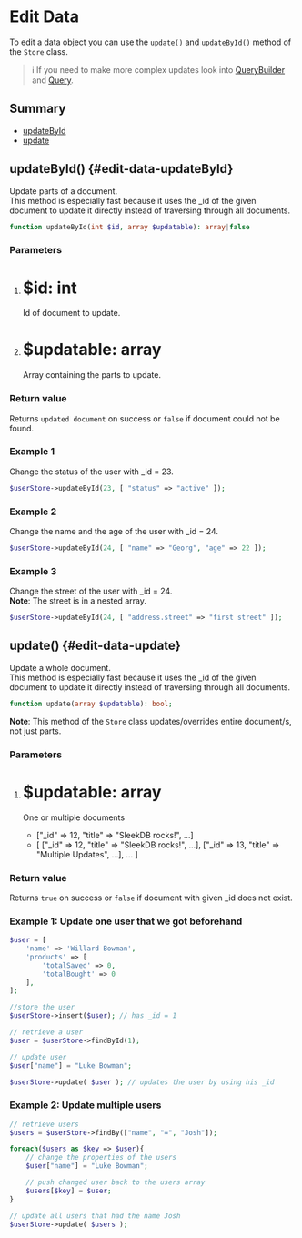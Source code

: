 <!--METADATA
{
    "title": "Edit Data",
    "url": "edit-data",
    "icon": "hammer"
}
!METADATA-->

# Edit Data

To edit a data object you can use the `update()` and `updateById()` method of the `Store` class.

> ℹ️ If you need to make more complex updates look into <a class="gotoblock" href="/#/query-builder">QueryBuilder</a> and <a class="gotoblock" href="/#/query">Query</a>.

## Summary

- <a class="gotoblock" href="#/edit-data#updateById">updateById</a>
- <a class="gotoblock" href="#/edit-data#update">update</a>

## updateById() {#edit-data-updateById}

Update parts of a document.<br/>
This method is especially fast because it uses the \_id of the given document to update it directly instead of traversing through all documents.

```php
function updateById(int $id, array $updatable): array|false
```

### Parameters

1. # $id: int
   Id of document to update.
2. # $updatable: array
   Array containing the parts to update.

### Return value
Returns `updated document` on success or `false` if document could not be found.

### Example 1

Change the status of the user with \_id = 23.

```php
$userStore->updateById(23, [ "status" => "active" ]);
```

### Example 2

Change the name and the age of the user with \_id = 24.

```php
$userStore->updateById(24, [ "name" => "Georg", "age" => 22 ]);
```

### Example 3

Change the street of the user with \_id = 24.<br/>
**Note**: The street is in a nested array.

```php
$userStore->updateById(24, [ "address.street" => "first street" ]);
```


## update() {#edit-data-update}

Update a whole document.<br/>
This method is especially fast because it uses the \_id of the given document to update it directly instead of traversing through all documents.

```php
function update(array $updatable): bool;
```

**Note**: This method of the `Store` class updates/overrides entire document/s, not just parts.

### Parameters

1. # $updatable: array

   One or multiple documents

   - ["_id" => 12, "title" => "SleekDB rocks!", ...]
   - [ ["_id" => 12, "title" => "SleekDB rocks!", ...], ["_id" => 13, "title" => "Multiple Updates", ...], ... ]

### Return value

Returns `true` on success or `false` if document with given \_id does not exist.

### Example 1: Update one user that we got beforehand

```php
$user = [
    'name' => 'Willard Bowman',
    'products' => [
        'totalSaved' => 0,
        'totalBought' => 0
    ],
];

//store the user
$userStore->insert($user); // has _id = 1

// retrieve a user
$user = $userStore->findById(1);

// update user
$user["name"] = "Luke Bowman";

$userStore->update( $user ); // updates the user by using his _id
```

### Example 2: Update multiple users

```php
// retrieve users
$users = $userStore->findBy(["name", "=", "Josh"]);

foreach($users as $key => $user){
    // change the properties of the users
    $user["name"] = "Luke Bowman";

    // push changed user back to the users array
    $users[$key] = $user;
}

// update all users that had the name Josh
$userStore->update( $users );
```
